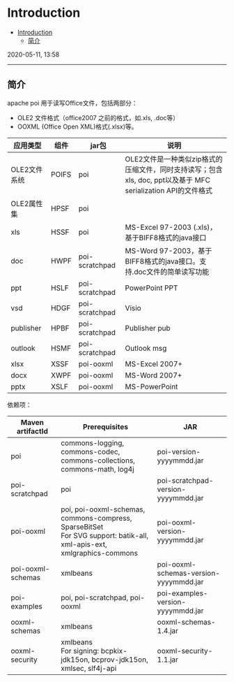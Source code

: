 # Introduction

- [Introduction](#introduction)
  - [简介](#%e7%ae%80%e4%bb%8b)

2020-05-11, 13:58
***

## 简介

apache poi 用于读写Office文件，包括两部分：

- OLE2 文件格式（office2007 之前的格式，如.xls, .doc等）
- OOXML (Office Open XML)格式(.xlsx)等。

|应用类型|组件|jar包|说明|
|---|---|---|---|
|OLE2文件系统|POIFS|poi|OLE2文件是一种类似zip格式的压缩文件，同时支持读写；包含 xls, doc, ppt以及基于 MFC serialization API的文件格式|
|OLE2属性集|HPSF|poi||
|xls|HSSF|poi|MS-Excel 97-2003 (.xls)，基于BIFF8格式的java接口|
|doc|HWPF|poi-scratchpad|MS-Word 97-2003，基于BIFF8格式的java接口。支持.doc文件的简单读写功能|
|ppt|HSLF|poi-scratchpad|PowerPoint PPT|
|vsd|HDGF|poi-scratchpad|Visio|
|publisher|HPBF|poi-scratchpad|Publisher pub|
|outlook|HSMF|poi-scratchpad|Outlook msg|
|xlsx|XSSF|poi-ooxml|MS-Excel 2007+|
|docx|XWPF|poi-ooxml|MS-Word 2007+|
|pptx|XSLF|poi-ooxml|MS-PowerPoint|

依赖项：

|Maven artifactId|Prerequisites|JAR|
|---|---|---|
|poi|commons-logging, commons-codec, commons-collections, commons-math, log4j|poi-version-yyyymmdd.jar|
|poi-scratchpad|poi|poi-scratchpad-version-yyyymmdd.jar|
|poi-ooxml|poi, poi-ooxml-schemas, commons-compress, SparseBitSet<br>For SVG support: batik-all, xml-apis-ext, xmlgraphics-commons|poi-ooxml-version-yyyymmdd.jar|
|poi-ooxml-schemas|xmlbeans|poi-ooxml-schemas-version-yyyymmdd.jar|
|poi-examples|poi, poi-scratchpad, poi-ooxml|poi-examples-version-yyyymmdd.jar|
|ooxml-schemas|xmlbeans|ooxml-schemas-1.4.jar|
|ooxml-security|xmlbeans <br> For signing: bcpkix-jdk15on, bcprov-jdk15on, xmlsec, slf4j-api|ooxml-security-1.1.jar|
